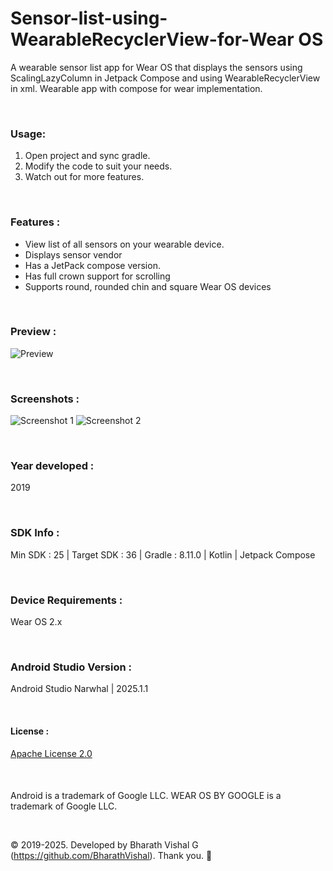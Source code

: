 # Sensor-list-using-WearableRecyclerView-for-Wear OS
 
A wearable sensor list app for Wear OS that displays the sensors using ScalingLazyColumn in Jetpack Compose and using WearableRecyclerView in xml. Wearable app with compose for wear implementation.

&nbsp;
### Usage:
1. Open project and sync gradle.
2. Modify the code to suit your needs.
3. Watch out for more features.

&nbsp;
### Features :
- View list of all sensors on your wearable device.
- Displays sensor vendor
- Has a JetPack compose version.
- Has full crown support for scrolling
- Supports round, rounded chin and square Wear OS devices

&nbsp;
### Preview : 
![Preview](https://github.com/BharathVishal/Sensor-list-using-WearableRecyclerView-for-Wear-OS/blob/master/Preview/PreviewGif.gif)


&nbsp;
### Screenshots : 
![Screenshot 1](https://github.com/BharathVishal/Sensor-list-using-WearableRecyclerView-for-Wear-OS/blob/master/Screenshots/3.png?s=40)
![Screenshot 2](https://github.com/BharathVishal/Sensor-list-using-WearableRecyclerView-for-Wear-OS/blob/master/Screenshots/4.png?s=40)


&nbsp;
### Year developed : 
2019


&nbsp;
### SDK Info : 
Min SDK : 25  | Target SDK : 36 | Gradle : 8.11.0  | Kotlin | Jetpack Compose


&nbsp;
### Device Requirements : 
Wear OS 2.x


&nbsp;
### Android Studio Version : 
Android Studio Narwhal | 2025.1.1



&nbsp;

#### License : 
[Apache License 2.0](https://github.com/BharathVishal/Sensor-list-using-WearableRecyclerView-for-Wear-OS/blob/master/LICENSE)
&nbsp;

&nbsp;

####
Android is a trademark of Google LLC. WEAR OS BY GOOGLE is a trademark of Google LLC.

&nbsp;



© 2019-2025. Developed by Bharath Vishal G (https://github.com/BharathVishal). Thank you. :slightly_smiling_face:

